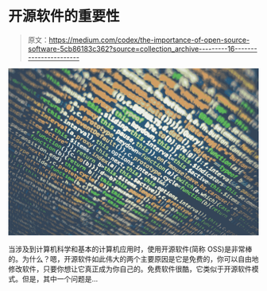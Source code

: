 # 开源软件的重要性

> 原文：<https://medium.com/codex/the-importance-of-open-source-software-5cb86183c362?source=collection_archive---------16----------------------->

![](img/7f66506808806272e34f1e87b85d8242.png)

当涉及到计算机科学和基本的计算机应用时，使用开源软件(简称 OSS)是非常棒的。为什么？嗯，开源软件如此伟大的两个主要原因是它是免费的，你可以自由地修改软件，只要你想让它真正成为你自己的。免费软件很酷，它类似于开源软件模式。但是，其中一个问题是…